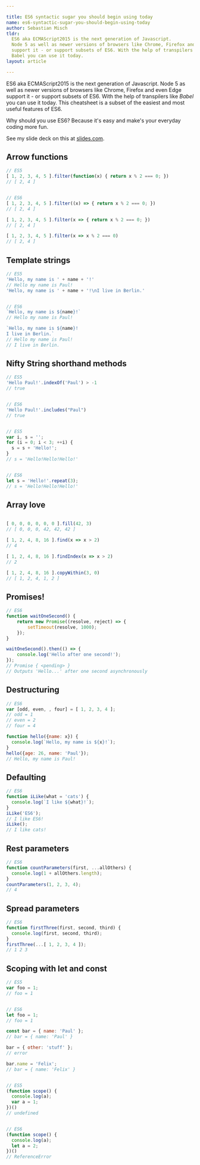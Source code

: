 ```yaml
---

title: ES6 syntactic sugar you should begin using today
name: es6-syntactic-sugar-you-should-begin-using-today
author: Sebastian Misch
tldr:
  ES6 aka ECMAScript2015 is the next generation of Javascript.
  Node 5 as well as newer versions of browsers like Chrome, Firefox and even Edge
  support it - or support subsets of ES6. With the help of transpilers like
  Babel you can use it today.
layout: article

---
```


ES6 aka ECMAScript2015 is the next generation of Javascript.
Node 5 as well as newer versions of browsers like Chrome, Firefox and even Edge
support it - or support subsets of ES6. With the help of transpilers like
*Babel* you can use it today.
This cheatsheet is a subset of the easiest and most useful features of ES6.

Why should you use ES6? Because it's easy and make's your everyday coding
more fun.

<div class="box box--slides">
  <span>
  See my slide deck on this at <a href="http://slides.com/sbstnmsch/es6-syntactic-sugar-you-should-be-using-today" target="slides">slides.com</a>.
  </span>
</div>

## Arrow functions
```javascript
// ES5
[ 1, 2, 3, 4, 5 ].filter(function(x) { return x % 2 === 0; })
// [ 2, 4 ]


// ES6
[ 1, 2, 3, 4, 5 ].filter((x) => { return x % 2 === 0; })
// [ 2, 4 ]

[ 1, 2, 3, 4, 5 ].filter(x => { return x % 2 === 0; })
// [ 2, 4 ]

[ 1, 2, 3, 4, 5 ].filter(x => x % 2 === 0)
// [ 2, 4 ]
```


## Template strings
```javascript
// ES5
'Hello, my name is ' + name + '!'
// Hello my name is Paul!
'Hello, my name is ' + name + '!\nI live in Berlin.'


// ES6
`Hello, my name is ${name}!`
// Hello my name is Paul!

`Hello, my name is ${name}!
I live in Berlin.`
// Hello my name is Paul!
// I live in Berlin.
```

## Nifty String shorthand methods
```javascript
// ES5
'Hello Paul!'.indexOf('Paul') > -1
// true


// ES6
'Hello Paul!'.includes("Paul")
// true


// ES5
var i, s = '';
for (i = 0; i < 3; ++i) {
  s = s + 'Hello!';
}
// s = 'Hello!Hello!Hello!'


// ES6
let s = 'Hello!'.repeat(3);
// s = 'Hello!Hello!Hello!'
```


## Array love
```javascript

[ 0, 0, 0, 0, 0, 0 ].fill(42, 3)
// [ 0, 0, 0, 42, 42, 42 ]

[ 1, 2, 4, 8, 16 ].find(x => x > 2)
// 4

[ 1, 2, 4, 8, 16 ].findIndex(x => x > 2)
// 2

[ 1, 2, 4, 8, 16 ].copyWithin(3, 0)
// [ 1, 2, 4, 1, 2 ]
```

## Promises!
```javascript
// ES6
function waitOneSecond() {
    return new Promise((resolve, reject) => {
        setTimeout(resolve, 1000);
    });
}

waitOneSecond().then(() => {
    console.log('Hello after one second!');
});
// Promise { <pending> }
// Outputs 'Hello...' after one second asynchronously
```

## Destructuring
```javascript
// ES6
var [odd, even, , four] = [ 1, 2, 3, 4 ];
// odd = 1
// even = 2
// four = 4

function hello({name: x}) {
  console.log(`Hello, my name is ${x}!`);
}
hello({age: 26, name: 'Paul'});
// Hello, my name is Paul!
```


## Defaulting
```javascript
// ES6
function iLike(what = 'cats') {
  console.log(`I like ${what}!`);
}
iLike('ES6');
// I like ES6!
iLike();
// I like cats!
```


## Rest parameters
```javascript
// ES6
function countParameters(first, ...allOthers) {
  console.log(1 + allOthers.length);
}
countParameters(1, 2, 3, 4);
// 4
```


## Spread parameters
```javascript
// ES6
function firstThree(first, second, third) {
  console.log(first, second, third);
}
firstThree(...[ 1, 2, 3, 4 ]);
// 1 2 3
```


## Scoping with let and const
```javascript
// ES5
var foo = 1;
// foo = 1


// ES6
let foo = 1;
// foo = 1

const bar = { name: 'Paul' };
// bar = { name: 'Paul' }

bar = { other: 'stuff' };
// error

bar.name = 'Felix';
// bar = { name: 'Felix' }


// ES5
(function scope() {
  console.log(a);
  var a = 1;
})()
// undefined


// ES6
(function scope() {
  console.log(a);
  let a = 2;
})()
// ReferenceError
```
